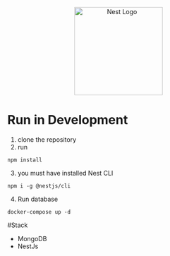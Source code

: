 <p align="center">
  <a href="http://nestjs.com/" target="blank"><img src="https://nestjs.com/img/logo-small.svg" width="200" alt="Nest Logo" /></a>
</p>

[circleci-image]: https://img.shields.io/circleci/build/github/nestjs/nest/master?token=abc123def456
[circleci-url]: https://circleci.com/gh/nestjs/nest

  # Run in Development

  1. clone the repository
  2. run
  ```
  npm install
  ```
  3. you must have installed Nest CLI
  ```
  npm i -g @nestjs/cli
  ```
  4. Run database
  ```
  docker-compose up -d
  ```

#Stack
* MongoDB
* NestJs


